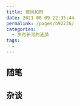 ```yaml
---
title: 微风和煦
date: 2021-08-09 22:35:44
permalink: /pages/b92236/
categories:
  - 岁月长河的涟漪
tags:
  - 
---
```


## 随笔

## 杂谈